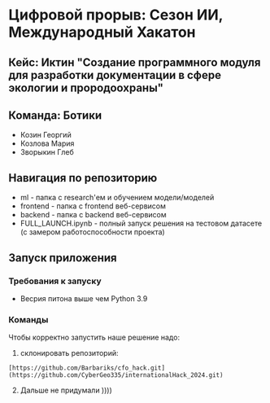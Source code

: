 # Цифровой прорыв: Сезон ИИ, Международный Хакатон

## Кейс: Иктин "Создание программного модуля для разработки документации в сфере экологии и прородоохраны"

## Команда: Ботики
* Козин Георгий 
* Козлова Мария
* Зворыкин Глеб

## Навигация по репозиторию
* ml - папка с research'ем и обучением модели/моделей
* frontend - папка с frontend веб-сервисом
* backend - папка с backend веб-сервисом
* FULL_LAUNCH.ipynb - полный запуск решения на тестовом датасете (с замером работоспособности проекта)

## Запуск приложения

### Требования к запуску
* Весрия питона выше чем Python 3.9

### Команды
Чтобы корректно запустить наше решение надо:
1) склонировать репозиторий:  

```[https://github.com/Barbariks/cfo_hack.git](https://github.com/CyberGeo335/internationalHack_2024.git)```

2) Дальше не придумали ))))


